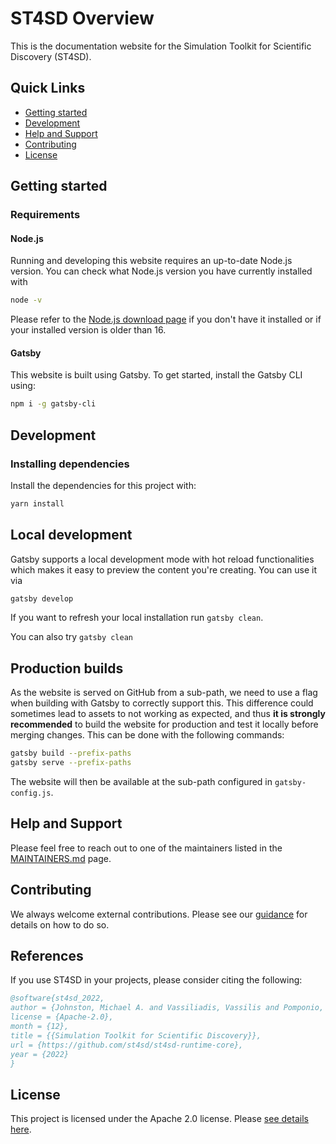 # ST4SD Overview

This is the documentation website for the Simulation Toolkit for Scientific Discovery (ST4SD).

## Quick Links

- [Getting started](#getting-started)
- [Development](#development)
- [Help and Support](#help-and-support)
- [Contributing](#contributing)
- [License](#license)

## Getting started

### Requirements

#### Node.js

Running and developing this website requires an up-to-date Node.js version. You can check what Node.js version you have currently installed with

```bash
node -v
```

Please refer to the [Node.js download page](https://nodejs.org/en/download/) if you don't have it installed or if your installed version is older than 16.

#### Gatsby

This website is built using Gatsby. To get started, install the Gatsby CLI using:

```bash
npm i -g gatsby-cli
```

## Development

### Installing dependencies

Install the dependencies for this project with:

```bash
yarn install
```

## Local development

Gatsby supports a local development mode with hot reload functionalities which makes it easy to preview the content you're creating. You can use it via

```bash
gatsby develop
```

If you want to refresh your local installation run `gatsby clean`.

You can also try `gatsby clean`

## Production builds

As the website is served on GitHub from a sub-path, we need to use a flag when building with Gatsby to correctly support this.
This difference could sometimes lead to assets to not working as expected, and thus **it is strongly recommended** to build the website for production and test it locally before merging changes. This can be done with the following commands:

```bash
gatsby build --prefix-paths
gatsby serve --prefix-paths
```

The website will then be available at the sub-path configured in `gatsby-config.js`.

## Help and Support

Please feel free to reach out to one of the maintainers listed in the [MAINTAINERS.md](MAINTAINERS.md) page.

## Contributing 

We always welcome external contributions. Please see our [guidance](CONTRIBUTING.md) for details on how to do so.

## References

If you use ST4SD in your projects, please consider citing the following:

```bibtex
@software{st4sd_2022,
author = {Johnston, Michael A. and Vassiliadis, Vassilis and Pomponio, Alessandro and Pyzer-Knapp, Edward},
license = {Apache-2.0},
month = {12},
title = {{Simulation Toolkit for Scientific Discovery}},
url = {https://github.com/st4sd/st4sd-runtime-core},
year = {2022}
}
```

## License

This project is licensed under the Apache 2.0 license. Please [see details here](LICENSE.md).